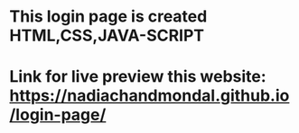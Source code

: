 # This login page is created HTML,CSS,JAVA-SCRIPT
# Link for live preview this website: https://nadiachandmondal.github.io/login-page/

